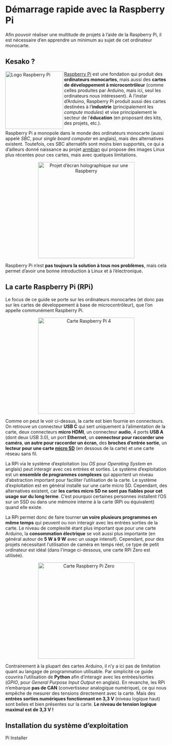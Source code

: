 # Démarrage rapide avec la Raspberry Pi

Afin pouvoir réaliser une multitude de projets à l’aide de la Raspberry Pi, il est nécessaire d’en apprendre un minimum au sujet de cet ordinateur monocarte.

## <a name="kesako"></a> Kesako ?

<img alt="Logo Raspberry Pi" src="/Séances_Raspberry_Pi/quickstart_content/logo.svg" width=180 align="left">

[Raspberry Pi](https://www.raspberrypi.com/) est une fondation qui produit des __ordinateurs monocartes__, mais aussi des __cartes de développement à microcontrôleur__ (comme celles produites par Arduino, mais ici, seul les ordinateurs nous intéressent). À l’instar d’Arduino, Raspberry Pi produit aussi des cartes destinées à l’__industrie__ (principalement les _compute modules_) et vise principalement le secteur de l’__éducation__ (en proposant des kits, des projets, etc.).

Raspberry Pi a monopole dans le monde des ordinateurs monocarte (aussi appelé _SBC_, pour _single board computer_ en anglais), mais des alternatives existent. Toutefois, ces SBC alternatifs sont moins bien supportés, ce qui a d’ailleurs donné naissance au projet [armbian](https://www.armbian.com/) qui propose des images Linux plus récentes pour ces cartes, mais avec quelques limitations.

<p style="text-align: center;"><img alt="Projet d’écran holographique sur une Raspberry" src="/Séances_Raspberry_Pi/quickstart_content/project_holo.png" width=300 align="center">
</p>

Raspberry Pi n’est __pas toujours la solution à tous nos problèmes__, mais cela permet d’avoir une bonne introduction à Linux et à l’électronique.

## <a name="carte"></a> La carte Raspberry Pi (RPi)

Le focus de ce guide se porte sur les ordinateurs monocartes (et donc pas sur les cartes de développement à base de microcontrôleur), que l’on appelle communément Raspberry Pi.

<p style="text-align: center;"><img alt="Carte Raspberry Pi 4" src="/Séances_Raspberry_Pi/quickstart_content/rpi4.png" width=300 align="center">
</p>

Comme on peut le voir ci-dessus, la carte est bien fournie en connecteurs. On retrouve un connecteur __USB C__ qui sert uniquement à l’alimentation de la carte, deux connecteurs __micro HDMI__, un connecteur __audio__, 4 ports __USB A__ (dont deux USB 3.0), un port __Ethernet__, un __connecteur pour raccorder une caméra__, __un autre pour raccorder un écran__, des __broches d’entrée sortie__, un __lecteur pour une carte [micro SD](https://fr.wikipedia.org/wiki/Carte_SD#La_carte_microSD)__ (en dessous de la carte) et une carte réseau sans fil.

La RPi via le système d’exploitation (ou _OS_ pour _Operating System_ en anglais) peut interagir avec ces entrées et sorties. Le système d’exploitation est un __ensemble de programmes complexes__ qui apportent un niveau d’abstraction important pour faciliter l’utilisation de la carte. Le système d’exploitation est en général installé sur une carte micro SD. Cependant, des alternatives existent, car __les cartes micro SD ne sont pas fiables pour cet usage sur du long terme__. C’est pourquoi certaines personnes installent l’OS sur un SSD ou dans une mémoire interne à la carte (RPi ou équivalent) quand elle existe.

La RPi permet donc de faire tourner __un voire plusieurs programmes en même temps__ qui peuvent ou non interagir avec les entrées sorties de la carte. Le niveau de complexité étant plus important que pour une carte Arduino, la __consommation électrique__ se voit aussi plus importante (en général autour de __5 W à 9 W__ avec un usage intensif). Cependant, pour des projets nécessitant l’utilisation de caméra en temps réel, ce type de petit ordinateur est idéal (dans l’image ci-dessous, une carte RPi Zero est utilisée).

<p style="text-align: center;"><img alt="Carte Raspberry Pi Zero" src="/Séances_Raspberry_Pi/quickstart_content/project_zerocam.jpg" width=300 align="center">
</p>

Contrairement à la plupart des cartes Arduino, il n’y a ici pas de limitation quant au langage de programmation utilisable. Par simplicité ce guide couvrira l’utilisation de __Python__ afin d’interagir avec les entrées/sorties (_GPIO_, pour _General Purpose Input Output_ en anglais). En revanche, les RPi n’embarque __pas de CAN__ (convertisseur analogique numérique), ce qui nous empêche de mesurer des tensions directement avec la carte. Mais des __entrées sorties numériques fonctionnant en 3,3 V__ (niveau logique haut) sont belles et bien présentes sur la carte. __Le niveau de tension logique maximal est de 3,3 V !__

<!-- ## <a name="carte"></a> Exemples de projets -->

## <a name="os_install"></a> Installation du système d’exploitation
Pi Installer
